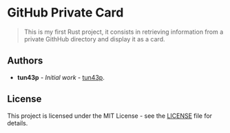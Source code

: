 # GitHub Private Card

> This is my first Rust project, it consists in retrieving information from a private GithHub directory and display it as a card.

## Authors

- **tun43p** - _Initial work_ - [tun43p](https://github.com/tun43p).

## License

This project is licensed under the MIT License - see the [LICENSE](LICENSE) file for details.
